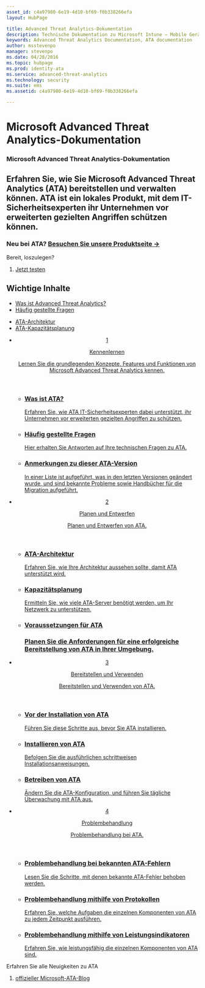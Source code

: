 ```yaml
---
asset_id: c4a97980-6e19-4d10-bf69-f0b338266efa
layout: HubPage

title: Advanced Threat Analytics-Dokumentation
description: Technische Dokumentation zu Microsoft Intune – Mobile Geräte- und Anwendungsverwaltung
keywords: Advanced Threat Analytics Documentation, ATA documentation
author: msstevenpo
manager: stevenpo
ms.date: 04/28/2016
ms.topic: hubpage
ms.prod: identity-ata
ms.service: advanced-threat-analytics
ms.technology: security
ms.suite: ems
ms.assetid: c4a97980-6e19-4d10-bf69-f0b338266efa

---
```

# Microsoft Advanced Threat Analytics-Dokumentation
<article id="main">
    <section id="hero-content">
      <h1>Microsoft Advanced Threat Analytics-Dokumentation</h1>
      <h2>Erfahren Sie, wie Sie Microsoft Advanced Threat Analytics (ATA) bereitstellen und verwalten können. ATA ist ein lokales Produkt, mit dem IT-Sicherheitsexperten ihr Unternehmen vor erweiterten gezielten Angriffen schützen können.</h2>
      <h3>Neu bei ATA? <a href="https://www.microsoft.com/en-us/server-cloud/products/advanced-threat-analytics/" target="_blank">Besuchen Sie unsere Produktseite &rarr;</a></h3>
    </section>
    <aside class="alert section-border">
      <p>Bereit, loszulegen?</p>
      <ol class="action-list">
        <li><a href="https://www.microsoft.com/en-us/evalcenter/evaluate-microsoft-advanced-threat-analytics" target="_blank" class="button-bordered button-translucent">Jetzt testen</a></li>
      </ol>
    </aside>
    <section id="featured" class="container">
      <h2 class="section-heading"><span class="icon icon-warning"></span> Wichtige Inhalte</h2>
      <div class="features row">
        <ul class="column column-half">
          <li><a href="/advanced-threat-analytics/understand-explore/what-is-ata">Was ist Advanced Threat Analytics?</a></li>
          <li><a href="/advanced-threat-analytics/understand-explore/ata-technical-faq">Häufig gestellte Fragen</a></li>
        </ul>
        <ul class="column column-half">
          <li><a href="/advanced-threat-analytics/plan-design/ata-architecture">ATA-Architektur</a></li>
          <li><a href="/advanced-threat-analytics/plan-design/ata-capacity-planning">ATA-Kapazitätsplanung</a></li>        </ul>
      </div>
    </section>
    <div id="journeys">
      <section class="container">
        <ul class="journeys-list">
          <li class="journey-step">
            <header class="journey-step-header row">
              <a href="/advanced-threat-analytics/understand-explore/what-is-ata">
                <div class="title column-third">
                  <span class="step-number">1</span>
                  <p>Kennenlernen</p>
                </div>
                <p class="description column-two-thirds">Lernen Sie die grundlegenden Konzepte, Features und Funktionen von Microsoft Advanced Threat Analytics kennen.
                </p>
              </a>
            </header>
            <section class="journey-step-elements content">
              <ul class="row">
                <li class="column-third">
                  <a href="/advanced-threat-analytics/understand-explore/what-is-ata">
                    <h3>Was ist ATA?</h3>
                    <p>Erfahren Sie, wie ATA IT-Sicherheitsexperten dabei unterstützt, ihr Unternehmen vor erweiterten gezielten Angriffen zu schützen.</p>
                  </a>
                </li>
                <li class="column-third">
                  <a href="/advanced-threat-analytics/understand-explore/ata-technical-faq">
                    <h3>Häufig gestellte Fragen</h3>
                    <p>Hier erhalten Sie Antworten auf Ihre technischen Fragen zu ATA.</p>
                  </a>
                </li>
                <li class="column-third">
                  <a href="/advanced-threat-analytics/understand-explore/ata-release-notes">
                    <h3>Anmerkungen zu dieser ATA-Version</h3>
                    <p>In einer Liste ist aufgeführt, was in den letzten Versionen geändert wurde, und sind bekannte Probleme sowie Handbücher für die Migration aufgeführt.</p>
                  </a>
                </li>
              </ul>
            </section>
          </li>
          <li class="journey-step">
            <header class="journey-step-header row">
              <a href="/advanced-threat-analytics/plan-design/ata-architecture">
                <div class="title column-third">
                  <span class="step-number">2</span>
                  <p>Planen und Entwerfen</p>
                </div>
                <p class="description column-two-thirds">Planen und Entwerfen von ATA.
                </p>
              </a>
            </header>
            <section class="journey-step-elements content">
              <ul class="row">
                <li class="column-third">
                  <a href="/advanced-threat-analytics/plan-design/ata-architecture">
                    <h3>ATA-Architektur</h3>
                    <p>Erfahren Sie, wie Ihre Architektur aussehen sollte, damit ATA unterstützt wird.</p>
                  </a>
                </li>
                <li class="column-third">
                  <a href="/advanced-threat-analytics/plan-design/ata-capacity-planning">
                    <h3>Kapazitätsplanung</h3>
                    <p>Ermitteln Sie, wie viele ATA-Server benötigt werden, um Ihr Netzwerk zu unterstützen.</p>
                  </a>
                </li>
                <li class="column-third">
                  <a href="/advanced-threat-analytics/plan-design/ata-prerequisites">
                    <h3>Voraussetzungen für ATA<h3>
                    <p>Planen Sie die Anforderungen für eine erfolgreiche Bereitstellung von ATA in Ihrer Umgebung.</p>
                  </a>
                </li>
              </ul>
            </section>
          </li>
          <li class="journey-step">
            <header class="journey-step-header row">
              <a href="/advanced-threat-analytics/deploy-use/preinstall-ata">
                <div class="title column-third">
                  <span class="step-number">3</span>
                  <p>Bereitstellen und Verwenden</p>
                </div>
                <p class="description column-two-thirds">Bereitstellen und Verwenden von ATA.
                </p>
              </a>
            </header>
            <section class="journey-step-elements content">
              <ul class="row">
                <li class="column-third">
                  <a href="/advanced-threat-analytics/deploy-use/preinstall-ata">
                    <h3>Vor der Installation von ATA</h3>
                    <p>Führen Sie diese Schritte aus, bevor Sie ATA installieren.</p>
                  </a>
                </li>
                <li class="column-third">
                  <a href="/advanced-threat-analytics/deploy-use/install-ata">
                    <h3>Installieren von ATA</h3>
                    <p>Befolgen Sie die ausführlichen schrittweisen Installationsanweisungen.</p>
                  </a>
                </li>
                <li class="column-third">
                  <a href="/advanced-threat-analytics/deploy-use/operate-ata">
                    <h3>Betreiben von ATA</h3>
                    <p>Ändern Sie die ATA-Konfiguration, und führen Sie tägliche Überwachung mit ATA aus.</p>
                  </a>
                </li>
            </section>
          </li>
          <li class="journey-step">
            <header class="journey-step-header row">
              <a href="/advanced-threat-analytics/troubleshoot/troubleshooting-ata-known-errors">
                <div class="title column-third">
                  <span class="step-number">4</span>
                  <p>Problembehandlung</p>
                </div>
                <p class="description column-two-thirds">Problembehandlung bei ATA.
                </p>
              </a>
            </header>
            <section class="journey-step-elements content">
              <ul class="row">
                <li class="column-third">
                  <a href="/advanced-threat-analytics/troubleshoot/troubleshooting-ata-known-errors">
                    <h3>Problembehandlung bei bekannten ATA-Fehlern</h3>
                    <p>Lesen Sie die Schritte, mit denen bekannte ATA-Fehler behoben werden.</p>
                  </a>
                </li>
                <li class="column-third">
                  <a href="/advanced-threat-analytics/troubleshoot/troubleshooting-ata-using-logs">
                    <h3>Problembehandlung mithilfe von Protokollen</h3>
                    <p>Erfahren Sie, welche Aufgaben die einzelnen Komponenten von ATA zu jedem Zeitpunkt ausführen.</p>
                  </a>
                </li>
                <li class="column-third">
                  <a href="/advanced-threat-analytics/troubleshoot/troubleshooting-ata-using-perf-counters">
                    <h3>Problembehandlung mithilfe von Leistungsindikatoren</h3>
                    <p>Erfahren Sie, wie leistungsfähig die einzelnen Komponenten von ATA sind.</p>
                  </a>
                </li>
              </ul>
            </section>
          </li>
        </ul>
      </section>
    </div>
    <aside class="alert alert-social">
      <p>Erfahren Sie alle Neuigkeiten zu ATA</p>
      <ol class="action-list">
        <li><a href="http://blogs.technet.com/b/ata/" target="_blank" class="button-bordered button-translucent">offizieller Microsoft-ATA-Blog</a></li>
      </ol>
    </aside>
</article>


<!--HONumber=May16_HO3-->


